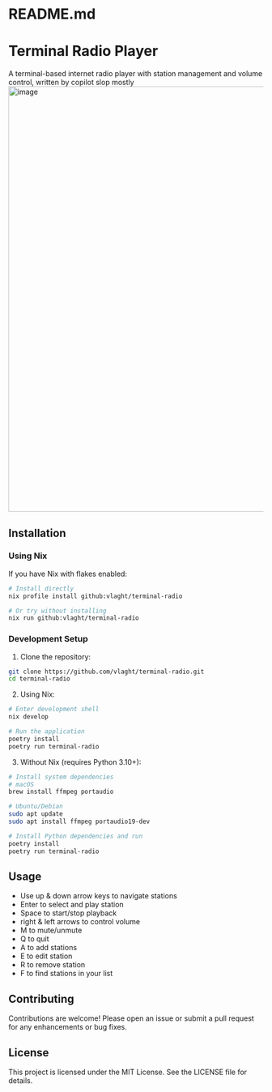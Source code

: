 # README.md

# Terminal Radio Player

A terminal-based internet radio player with station management and volume control, written by copilot slop mostly
<img width="840" alt="image" src="https://github.com/user-attachments/assets/179958b1-c7be-48a2-85fd-d90e05c83d51" />


## Installation

### Using Nix

If you have Nix with flakes enabled:

```bash
# Install directly
nix profile install github:vlaght/terminal-radio

# Or try without installing
nix run github:vlaght/terminal-radio
```

### Development Setup

1. Clone the repository:
```bash
git clone https://github.com/vlaght/terminal-radio.git
cd terminal-radio
```

2. Using Nix:
```bash
# Enter development shell
nix develop

# Run the application
poetry install
poetry run terminal-radio
```

3. Without Nix (requires Python 3.10+):
```bash
# Install system dependencies
# macOS
brew install ffmpeg portaudio

# Ubuntu/Debian
sudo apt update
sudo apt install ffmpeg portaudio19-dev

# Install Python dependencies and run
poetry install
poetry run terminal-radio
```

## Usage

- Use up & down arrow keys to navigate stations
- Enter to select and play station
- Space to start/stop playback
- right & left arrows to control volume
- M to mute/unmute
- Q to quit
- A to add stations
- E to edit station
- R to remove station
- F to find stations in your list

## Contributing

Contributions are welcome! Please open an issue or submit a pull request for any enhancements or bug fixes.

## License

This project is licensed under the MIT License. See the LICENSE file for details.
